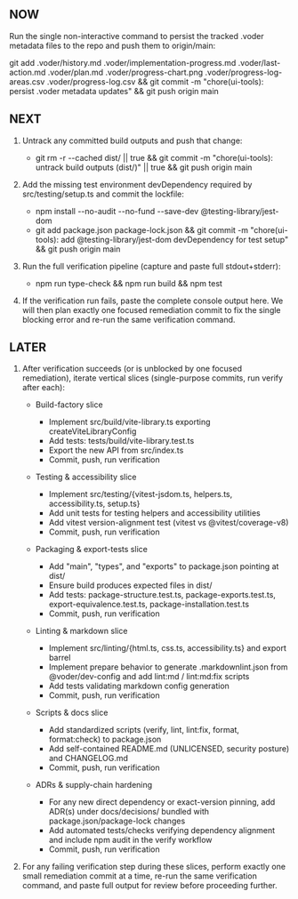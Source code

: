 ## NOW

Run the single non-interactive command to persist the tracked .voder metadata files to the repo and push them to origin/main:

git add .voder/history.md .voder/implementation-progress.md .voder/last-action.md .voder/plan.md .voder/progress-chart.png .voder/progress-log-areas.csv .voder/progress-log.csv && git commit -m "chore(ui-tools): persist .voder metadata updates" && git push origin main

## NEXT

1. Untrack any committed build outputs and push that change:
   - git rm -r --cached dist/ || true && git commit -m "chore(ui-tools): untrack build outputs (dist/)" || true && git push origin main

2. Add the missing test environment devDependency required by src/testing/setup.ts and commit the lockfile:
   - npm install --no-audit --no-fund --save-dev @testing-library/jest-dom
   - git add package.json package-lock.json && git commit -m "chore(ui-tools): add @testing-library/jest-dom devDependency for test setup" && git push origin main

3. Run the full verification pipeline (capture and paste full stdout+stderr):
   - npm run type-check && npm run build && npm test

4. If the verification run fails, paste the complete console output here. We will then plan exactly one focused remediation commit to fix the single blocking error and re-run the same verification command.

## LATER

1. After verification succeeds (or is unblocked by one focused remediation), iterate vertical slices (single-purpose commits, run verify after each):

   - Build-factory slice
     - Implement src/build/vite-library.ts exporting createViteLibraryConfig
     - Add tests: tests/build/vite-library.test.ts
     - Export the new API from src/index.ts
     - Commit, push, run verification

   - Testing & accessibility slice
     - Implement src/testing/{vitest-jsdom.ts, helpers.ts, accessibility.ts, setup.ts}
     - Add unit tests for testing helpers and accessibility utilities
     - Add vitest version-alignment test (vitest vs @vitest/coverage-v8)
     - Commit, push, run verification

   - Packaging & export-tests slice
     - Add "main", "types", and "exports" to package.json pointing at dist/
     - Ensure build produces expected files in dist/
     - Add tests: package-structure.test.ts, package-exports.test.ts, export-equivalence.test.ts, package-installation.test.ts
     - Commit, push, run verification

   - Linting & markdown slice
     - Implement src/linting/{html.ts, css.ts, accessibility.ts} and export barrel
     - Implement prepare behavior to generate .markdownlint.json from @voder/dev-config and add lint:md / lint:md:fix scripts
     - Add tests validating markdown config generation
     - Commit, push, run verification

   - Scripts & docs slice
     - Add standardized scripts (verify, lint, lint:fix, format, format:check) to package.json
     - Add self-contained README.md (UNLICENSED, security posture) and CHANGELOG.md
     - Commit, push, run verification

   - ADRs & supply-chain hardening
     - For any new direct dependency or exact-version pinning, add ADR(s) under docs/decisions/ bundled with package.json/package-lock changes
     - Add automated tests/checks verifying dependency alignment and include npm audit in the verify workflow
     - Commit, push, run verification

2. For any failing verification step during these slices, perform exactly one small remediation commit at a time, re-run the same verification command, and paste full output for review before proceeding further.